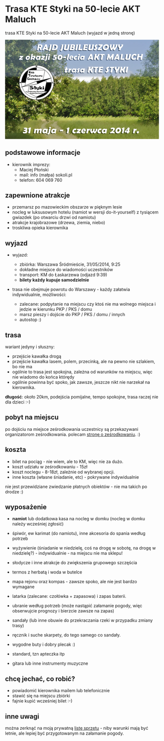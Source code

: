 Trasa KTE Styki na 50-lecie AKT Maluch
=========================================

trasa KTE Styki na 50-lecie AKT Maluch (wyjazd w jedną stronę)

![plakat rajdu](2014-05-31-50-lecie-malucha.jpg)

podstawowe informacje
---------------------

* kierownik imprezy:
	* Maciej Płoński
	* mail: info (małpa) sokoli.pl
	* telefon: 604 069 760

zapewnione atrakcje
-------------------

* przemarsz po mazowieckim obszarze w pięknym lesie
* nocleg w luksusowym hotelu (namiot w wersji do-it-yourself) z tysiącem gwiazdek (po otwarciu drzwi od namiotu)
* atrakcje krajobrazowe (drzewa, ziemia, niebo)
* troskliwa opieka kierownika

wyjazd
------

* wyjazd:
	* zbiórka: Warszawa Śródmieście, 31/05/2014, 9:25
	* dokładne miejsce do wiadomości uczestników
	* transport: KM do Łaskarzewa (odjazd 9:39)
	* **bilety każdy kupuje samodzielnie**

* trasa nie obejmuje powrotu do Warszawy - każdy załatwia indywidualnie, możliwości:
	* zalecane: podpytanie na miejscu czy ktoś nie ma wolnego miejsca i jedzie w kierunku PKP / PKS / domu
	* marsz pieszy i dojście do PKP / PKS / domu / innych
	* autostop :)

trasa
-----

wariant jedyny i słuszny:
* przejście kawałka drogą
* przejście kawałka lasem, polem, przecinką, ale na pewno nie szlakiem, bo nie ma
* ogólnie to trasa jest spokojna, zależna od warunków na miejscu, więc nie wiadomo do końca którędy
* ogólnie powinna być spoko, jak zawsze, jeszcze nikt nie narzekał na kierownika.

**długość**: około 20km, podejścia pomijalne, tempo spokojne, trasa raczej nie dla dzieci :-)

pobyt na miejscu
----------------

po dojściu na miejsce ześrodkowania uczestnicy są przekazywani organizatorom ześrodkowania. polecam [stronę o ześrodkowaniu](http://maluch.elka.pw.edu.pl/index.php?str=imprezy&impr=97). :)

koszta
------

* bilet na pociąg - nie wiem, ale to KM, więc nie za dużo.
* koszt udziału w ześrodkowaniu - 15zł
* koszt noclegu - 8-18zł, zależnie od wybranej opcji.
* inne koszta (własne śniadanie, etc) - pokrywane indywidualnie

nie jest przewidziane zwiedzanie płatnych obiektów - nie ma takich po drodze :)

wyposażenie
-----------

* **namiot** lub dodatkowa kasa na nocleg w domku (nocleg w domku należy wcześniej zgłosić)
* śpiwór, ew karimat (do namiotu), inne akcesoria do spania według potrzeb
* wyżywienie (śniadanie w niedzielę, coś na drogę w sobotę, na drogę w niedzielę?) - indywidualnie - na miejscu nie ma sklepu!
* słodycze i inne atrakcje do zwiększenia grupowego szczęścia
* termos z herbatą i woda w butelce
* mapa rejonu oraz kompas - zawsze spoko, ale nie jest bardzo wymagane
* latarka (zalecane: czołówka + zapasowa) i zapas baterii.
* ubranie według potrzeb (może nastąpić załamanie pogody, więc obserwujcie prognozy i bierzcie zawsze na zapas)
* sandały (lub inne obuwie do przekraczania rzeki w przypadku zmiany trasy)
* ręcznik i suche skarpety, do tego samego co sandały.
* wygodne buty i dobry plecak :)

* standard, tzn apteczka itp
* gitara lub inne instrumenty muzyczne

chcę jechać, co robić?
----------------------

* powiadomić kierownika mailem lub telefonicznie
* stawić się na miejscu zbiórki
* fajnie kupić wcześniej bilet :-)

inne uwagi
----------

można zerknąć na moją prywatną [listę sprzętu](/sprzet) - niby warunki mają być letnie, ale lepiej być przygotowanym na załamanie pogody.

